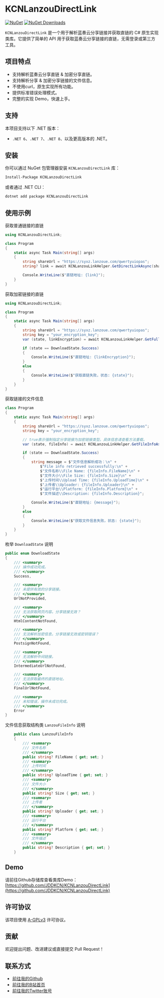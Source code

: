 ﻿# KCNLanzouDirectLink

[![NuGet](https://img.shields.io/nuget/v/KCNLanzouDirectLink.svg)](https://www.nuget.org/packages/KCNLanzouDirectLink/)
[![NuGet Downloads](https://img.shields.io/nuget/dt/KCNLanzouDirectLink.svg)](https://www.nuget.org/packages/KCNLanzouDirectLink/)

`KCNLanzouDirectLink` 是一个用于解析蓝奏云分享链接并获取直链的 C# 原生实现类库。它提供了简单的 API 用于获取蓝奏云分享链接的直链，无需登录或第三方工具。

## 项目特点

- 支持解析蓝奏云分享直链 & 加密分享直链。
- 支持解析分享 & 加密分享链接的文件信息。
- 不使用curl，原生实现所有功能。
- 提供标准错误处理模式。
- 完整的实现 Demo，快速上手。

## 支持

本项目支持以下 .NET 版本：

- `.NET 6`、`.NET 7`、`.NET 8`、以及更高版本的 .NET。


## 安装

你可以通过 NuGet 包管理器安装 `KCNLanzouDirectLink` 库：

```bash
Install-Package KCNLanzouDirectLink
```

或者通过 .NET CLI：

```bash
dotnet add package KCNLanzouDirectLink
```

## 使用示例

获取普通链接的直链

```csharp
using KCNLanzouDirectLink;

class Program
{
    static async Task Main(string[] args)
    {
        string shareUrl = "https://syxz.lanzoue.com/qwertyuiopas";
        string? link = await KCNLanzouLinkHelper.GetDirectLinkAsync(shareUrl);

        Console.WriteLine($"直链地址: {link}");
    }
}
```

获取加密链接的直链

```csharp
using KCNLanzouDirectLink;

class Program
{
    static async Task Main(string[] args)
    {
        string shareUrl = "https://syxz.lanzoue.com/qwertyuiopas";
        string key = "your_encryption_key";  
        var (state, linkEncryption) = await KCNLanzouLinkHelper.GetFullUrl(shareUrl, key);

        if (state == DownloadState.Success)
        {
            Console.WriteLine($"直链地址: {linkEncryption}");
        }
        else
        {
            Console.WriteLine($"获取直链失败，状态: {state}");
        }
    }
}
```

获取链接的文件信息

```csharp
class Program
{
    static async Task Main(string[] args)
    {
        string shareUrl = "https://syxz.lanzoue.com/qwertyuiopas";
        string key = "your_encryption_key";  

        // true表示强制指定分享链接为加密链接类型。具体信息请查看方法重载。
        var (state, fileInfo) = await KCNLanzouLinkHelper.GetFileInfoAsync(true, shareUrl, key); 

        if (state == DownloadState.Success)
        {
            string message = $"文件信息解析成功：\n" +
                $"File info retrieved successfully:\n" +
                $"文件名称\\File Name: {fileInfo.FileName}\n" +
                $"文件大小\\File Size: {fileInfo.Size}\n" +
                $"上传时间\\Upload Time: {fileInfo.UploadTime}\n" +
                $"上传者\\Uploader: {fileInfo.Uploader}\n" +
                $"运行平台\\Platform: {fileInfo.Platform}\n" +
                $"文件描述\\Description: {fileInfo.Description}";

            Console.WriteLine($"直链地址: {message}");
        }
        else
        {
            Console.WriteLine($"获取文件信息失败，状态: {state}");
        }
    }
}
```

枚举 `DownloadState` 说明

```csharp
public enum DownloadState
{
    /// <summary>
    /// 操作成功完成。
    /// </summary>
    Success,

    /// <summary>
    /// 未提供有效的分享链接。
    /// </summary>
    UrlNotProvided,

    /// <summary>
    /// 无法获取网页内容。分享链接无效？
    /// </summary>
    HtmlContentNotFound,

    /// <summary>
    /// 无法解析加密信息。分享链接无效或密钥错误？
    /// </summary>
    PostsignNotFound,

    /// <summary>
    /// 无法解析中间链接。
    /// </summary>
    IntermediateUrlNotFound,

    /// <summary>
    /// 无法获取最终的直链地址。
    /// </summary>
    FinalUrlNotFound,

    /// <summary>
    /// 未知错误，操作未成功完成。
    /// </summary>
    Error
}
```

文件信息获取结构类 `LanzouFileInfo` 说明

```csharp
    public class LanzouFileInfo
    {
        /// <summary>
        /// 文件名称
        /// </summary>
        public string? FileName { get; set; }
        /// <summary>
        /// 上传时间
        /// </summary>
        public string? UploadTime { get; set; }
        /// <summary>
        /// 文件大小
        /// </summary>
        public string? Size { get; set; }
        /// <summary>
        /// 上传者
        /// </summary>
        public string? Uploader { get; set; }
        /// <summary>
        /// 运行平台
        /// </summary>
        public string? Platform { get; set; }
        /// <summary>
        /// 文件描述
        /// </summary>
        public string? Description { get; set; }
    }
```

## Demo

请前往Github存储库查看类库Demo：[https://github.com/JDDKCN/KCNLanzouDirectLink](https://github.com/JDDKCN/KCNLanzouDirectLink)

## 许可协议

该项目使用 [A-GPLv3](https://opensource.org/licenses/AGPL-3.0) 许可协议。

## 贡献

欢迎提出问题、改进建议或直接提交 Pull Request！

## 联系方式

- [前往我的Github](https://github.com/JDDKCN)
- [前往我的B站首页](https://space.bilibili.com/475547854/)
- [前往我的Twitter账号](https://twitter.com/2233KCN03)